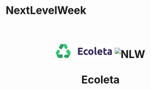 # NextLevelWeek
<h1 align="center">
<br>
  <img src="/public/assets/logo.svg" alt="Ecoleta" width="150">
  <img width="700" src="public/assets/home-background.png" alt="NLW">
<br>
<br>
Ecoleta
</h1>

